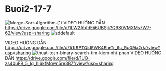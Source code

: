 # Buoi2-17-7
![Merge-Sort-Algorithm-(1)](https://github.com/user-attachments/assets/98f565da-d039-46a1-8621-c3f8ad299639)
VIDEO HƯỚNG DẪN https://drive.google.com/file/d/1LW2AbfdEii6UBSjk2Q9S0VMXMs7W7-62/view?usp=sharing
![sddefault](https://github.com/user-attachments/assets/1cf45d9f-e357-44fa-bf05-bdda151fa0b8)

VIDEO HƯỚNG DẪN https://drive.google.com/file/d/1t1tRPTQidEWK4EheTr_6c_Ru09ix2rkf/view?usp=sharing
![thuat-toan-binary-search-tim-kiem-nhi-phan](https://github.com/user-attachments/assets/60aa3d53-9aa9-4df2-a3e0-851ce6c3dc91)
VIDEO HƯỚNG DẪN https://drive.google.com/file/d/1UQ-zs40uFB_5_Ig_hl6kfMqwn5re3B7f/view?usp=sharing
